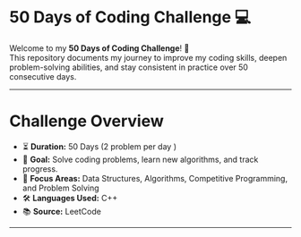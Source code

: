# 50 Days of Coding Challenge 💻

Welcome to my **50 Days of Coding Challenge**! 🚀  
This repository documents my journey to improve my coding skills, deepen problem-solving abilities, and stay consistent in practice over 50 consecutive days.

---

# Challenge Overview

- ⏳ **Duration:** 50 Days (2 problem per day )
- 🧩 **Goal:** Solve coding problems, learn new algorithms, and track progress. 
- 🧠 **Focus Areas:** Data Structures, Algorithms, Competitive Programming, and Problem Solving
- 🛠️ **Languages Used:** C++
- 📚 **Source:** LeetCode 
---
 
